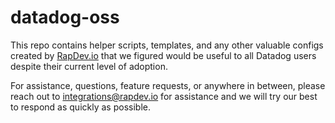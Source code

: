 # datadog-oss

This repo contains helper scripts, templates, and any other valuable configs created by [RapDev.io](https://www.rapdev.io) that we figured would be useful to all Datadog users despite their current level of adoption. 

For assistance, questions, feature requests, or anywhere in between, please reach out to integrations@rapdev.io for assistance and we will try our best to respond as quickly as possible. 
